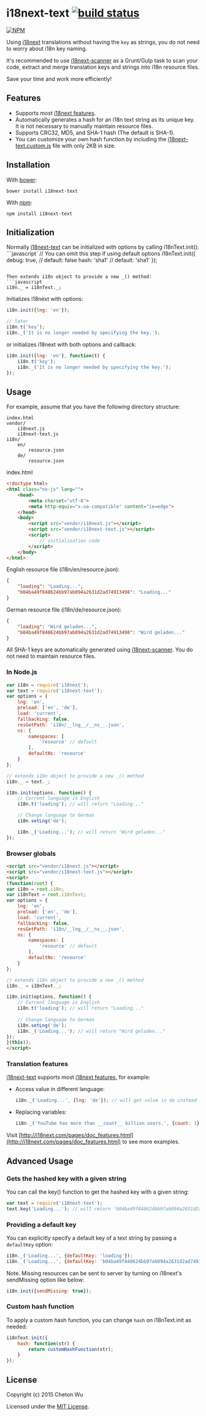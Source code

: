 # i18next-text [![build status](https://travis-ci.org/cheton/i18next-text.svg?branch=master)](https://travis-ci.org/cheton/i18next-text)

[![NPM](https://nodei.co/npm/i18next-text.png?downloads=true&stars=true)](https://nodei.co/npm/i18next-text/)

Using [i18next](http://i18next.com/) translations without having the `key` as strings, you do not need to worry about i18n key naming.

It's recommended to use [i18next-scanner](https://github.com/cheton/i18next-scanner) as a Grunt/Gulp task to scan your code, extract and merge translation keys and strings into i18n resource files.

Save your time and work more efficiently!

## Features
* Supports most [i18next features](http://i18next.com/pages/doc_features.html).
* Automatically generates a hash for an i18n text string as its unique key. It is not necessary to manually maintain resource files.
* Supports CRC32, MD5, and SHA-1 hash (The default is SHA-1).
* You can customize your own hash function by including the [i18next-text.custom.js](https://raw.githubusercontent.com/cheton/i18next-text/master/dist/i18next-text.custom.js) file with only 2KB in size.

## Installation

With [bower](http://bower.io/):
```
bower install i18next-text
```

With [npm](https://npmjs.org/):
```
npm install i18next-text
```

## Initialization
Normally [i18next-text](https://github.com/cheton/i18next-text/) can be initialized with options by calling i18nText.init():
```javascript`
// You can omit this step if using default options
i18nText.init({
    debug: true, // default: false
    hash: 'sha1' // default: 'sha1'
});
```

Then extends i18n object to provide a new _() method:
```javascript
i18n._ = i18nText._;
```

Initializes i18next with options:
```javascript
i18n.init({lng: 'en'});

// later
i18n.t('key');
i18n._('It is no longer needed by specifying the key.');
```

or initializes i18next with both options and callback:
```javascript
i18n.init({lng: 'en'}, function(t) {
    i18n.t('key');
    i18n._('It is no longer needed by specifying the key.');
});
```

## Usage

For example, assume that you have the following directory structure:
```
index.html
vendor/
    i18next.js
    i18next-text.js
i18n/
    en/
        resource.json
    de/
        resource.json
```

index.html
```html
<!doctype html>
<html class="no-js" lang="">
    <head>
        <meta charset="utf-8">
        <meta http-equiv="x-ua-compatible" content="ie=edge">
    </head>
    <body>
        <script src="vendor/i18next.js"></script>
        <script src="vendor/i18next-text.js"></script>
        <script>
            // initialization code
        </script>
    </body>
</html>
```

English resource file (i18n/en/resource.json):
```json
{
    "loading": "Loading...",
    "b04ba49f848624bb97ab094a2631d2ad74913498": "Loading..."
}
```

German resource file (i18n/de/resource.json):
```json
{
    "loading": "Wird geladen...",
    "b04ba49f848624bb97ab094a2631d2ad74913498": "Wird geladen..."
}
```

All SHA-1 keys are automatically generated using [i18next-scanner](https://github.com/cheton/i18next-scanner). You do not need to maintain resource files.

### In Node.js
```javascript
var i18n = require('i18next');
var text = require('i18next-text');
var options = {
    lng: 'en',
    preload: ['en', 'de'],
    load: 'current',
    fallbackLng: false,
    resGetPath: 'i18n/__lng__/__ns__.json',
    ns: {
        namespaces: [
            'resource' // default
        ],
        defaultNs: 'resource'
    }
};

// extends i18n object to provide a new _() method
i18n._ = text._;

i18n.init(options, function() {
    // Current language is English
    i18n.t('loading'); // will return "Loading..."

    // Change language to German
    i18n.setLng('de');

    i18n._('Loading...'); // will return "Wird geladen..."
});
```

### Browser globals
```html
<script src="vendor/i18next.js"></script>
<script src="vendor/i18next-text.js"></script>
<script>
(function(root) {
var i18n = root.i18n;
var i18nText = root.i18nText;
var options = {
    lng: 'en',
    preload: ['en', 'de'],
    load: 'current',
    fallbackLng: false,
    resGetPath: 'i18n/__lng__/__ns__.json',
    ns: {
        namespaces: [
            'resource' // default
        ],
        defaultNs: 'resource'
    }
};

// extends i18n object to provide a new _() method
i18n._ = i18nText._;

i18n.init(options, function() {
    // Current language is English
    i18n.t('loading'); // will return "Loading..."
    
    // Change language to German
    i18n.setLng('de');
    i18n._('Loading...'); // will return "Wird geladen..."
});
}(this));
</script>
```

### Translation features

[i18next-text](https://github.com/cheton/i18next-text/) supports most [i18next features](http://i18next.com/pages/doc_features.html), for example:

* Access value in different language:
    ```javascript
    i18n._('Loading...', {lng: 'de'}); // will get value in de instead of en
    ```

* Replacing variables:
    ```javascript
    i18n._('YouTube has more than __count__ billion users.', {count: 1});
    ```

Visit [http://i18next.com/pages/doc_features.html](http://i18next.com/pages/doc_features.html) to see more examples.

## Advanced Usage

### Gets the hashed key with a given string
You can call the key() function to get the hashed key with a given string:
```javascript
var text = require('i18next-text');
text.key('Loading...'); // will return 'b04ba49f848624bb97ab094a2631d2ad74913498' in SHA-1
```

### Providing a default key
You can explicitly specify a default key of a text string by passing a `defaultKey` option:
```javascript
i18n._('Loading...', {defaultKey: 'loading'});
i18n._('Loading...', {defaultKey: 'b04ba49f848624bb97ab094a2631d2ad74913498'});
```

Note. Missing resources can be sent to server by turning on i18next's sendMissing option like below:
```javascript
i18n.init({sendMissing: true});
```

### Custom hash function 
To apply a custom hash function, you can change `hash` on i18nText.init as needed:
```javascript
i18nText.init({
    hash: function(str) {
        return customHashFunction(str);
    }
});
```

## License

Copyright (c) 2015 Cheton Wu

Licensed under the [MIT License](https://github.com/cheton/i18next-text/blob/master/LICENSE).
